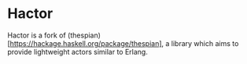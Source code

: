 Hactor
======

Hactor is a fork of (thespian)[https://hackage.haskell.org/package/thespian], a
library which aims to provide lightweight actors similar to Erlang.

